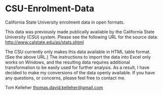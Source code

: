 # CSU-Enrolment-Data
California State University enrolment data in open formats.

This data was previously made publically available by the California State University (CSU) system. Please see the following URL for the source data:
http://www.calstate.edu/as/stats.shtml

The CSU currently only makes this data available in HTML table format. (See the above URL.) The instructions to import the data into Excel only works on Windows, and the resulting data requires additional transformation to be easily used for further analysis. As a result, I have decided to make my conversions of the data openly available. If you have any questions, or concerns, please feel free to contact me.

Tom Kelleher
thomas.david.kelleher@gmail.com
